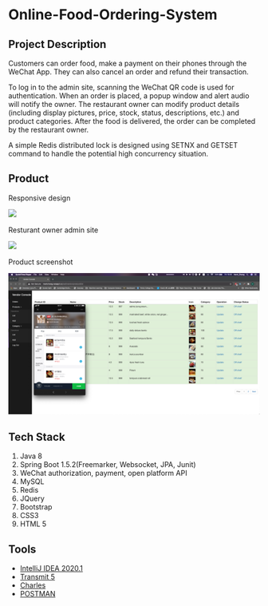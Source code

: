 # Online-Food-Ordering-System

## Project Description
Customers can order food, make a payment on their phones through the WeChat App. They can also cancel an order and refund their transaction.

To log in to the admin site, scanning the WeChat QR code is used for authentication. When an order is placed, a popup window and alert audio will notify the owner. The restaurant owner can modify product details (including display pictures, price, stock, status, descriptions, etc.) and product categories. After the food is delivered, the order can be completed by the restaurant owner.

A simple Redis distributed lock is designed using SETNX and GETSET command to handle the potential high concurrency situation.

## Product

Responsive design
<p>
    <img src="demo%20presentation/food%20ordering%20presentation.gif" width="600">
<p> 


Resturant owner admin site
<p>
    <img src="demo%20presentation/vendor%20admin%20site%20presentation.gif" width="600">
<p> 


Product screenshot
<p>
    <img src="demo%20presentation/weChatApp&VendorAdmin.png" width="600">
<p>

## Tech Stack
1. Java 8
2. Spring Boot 1.5.2(Freemarker, Websocket, JPA, Junit)
3. WeChat authorization, payment, open platform API
4. MySQL
5. Redis
6. JQuery
7. Bootstrap
8. CSS3
9. HTML 5

## Tools
- [IntelliJ IDEA 2020.1](https://www.jetbrains.com/idea/)
- [Transmit 5](https://panic.com/transmit/)
- [Charles](https://www.charlesproxy.com/latest-release/download.do)
- [POSTMAN](https://www.postman.com/)
